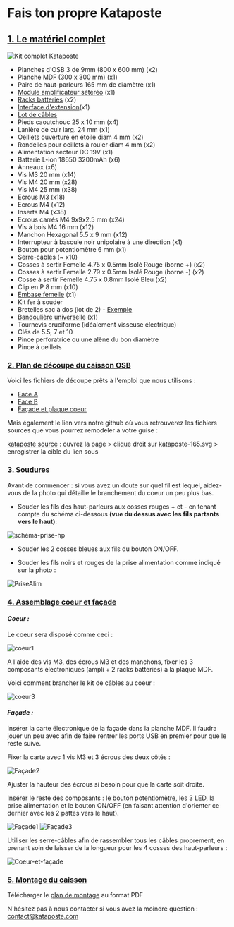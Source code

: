 # Fais ton propre Kataposte

## <ins>1. Le matériel complet

![Kit complet Kataposte](images/kit-tuto.jpg)

* Planches d'OSB 3 de 9mm (800 x 600 mm) (x2)
* Planche MDF (300 x 300 mm) (x1)
* Paire de haut-parleurs 165 mm de diamètre (x1)
* [Module amplificateur sétéréo](https://www.audiophonics.fr/fr/modules-amplificateur/wondom-aa-ja32171-jab-2-50-module-amplificateur-stereo-class-d-2x50w-4-ohm-bluetooth-40-p-10847.html) (x1)
* [Racks batteries](https://www.audiophonics.fr/fr/modules-alimentation/wondom-ps-bc12111-bcpb2-module-bms-d-alimentation-chargeur-de-batterie-lithium-18650-avec-protections-p-13079.html) (x2)
* [Interface d'extension](https://www.audiophonics.fr/fr/modules-amplificateur/wondom-jab-2-aa-ja11112-interface-d-extension-jack-35mm-chargeur-usb-p-10848.html?search_query=WONDOM%20JAB%202%20AA-JA11112&fast_search=fs)(x1)
* [Lot de câbles](https://www.audiophonics.fr/fr/modules-amplificateur/wondom-jab-2-aa-ja11114-package-cables-fonctionnels-pour-module-sure-jab-2-p-10850.html)
* Pieds caoutchouc 25 x 10 mm (x4)
* Lanière de cuir larg. 24 mm (x1)
* Oeillets ouverture en étoile diam 4 mm (x2)
* Rondelles pour oeillets à rouler diam 4 mm (x2)
* Alimentation secteur DC 19V (x1)
* Batterie L-ion 18650 3200mAh (x6)
* Anneaux (x6)
* Vis M3 20 mm (x14)
* Vis M4 20 mm (x28)
* Vis M4 25 mm (x38)
* Ecrous M3 (x18)
* Ecrous M4 (x12)
* Inserts M4 (x38)
* Ecrous carrés M4 9x9x2.5 mm (x24)
* Vis à bois M4 16 mm (x12)
* Manchon Hexagonal 5.5 x 9 mm (x12)
* Interrupteur à bascule noir unipolaire à une direction (x1)
* Bouton pour potentiomètre 6 mm (x1)
* Serre-câbles (~ x10)
* Cosses à sertir Femelle 4.75 x 0.5mm Isolé Rouge (borne +) (x2)
* Cosses à sertir Femelle 2.79 x 0.5mm Isolé Rouge (borne -) (x2)
* Cosse à sertir Femelle 4.75 x 0.8mm Isolé Bleu (x2)
* Clip en P 8 mm (x10)
* [Embase femelle](https://sinolec.co.uk/fr/prise-dc-et-audio/1211317-embase-femelle-dc-souder-dc-025m-1.html) (x1)
* Kit fer à souder
* Bretelles sac à dos (lot de 2) - [Exemple](https://www.jupojiemall.com/index.php?main_page=product_info&products_id=96410)
* [Bandoulière universelle](https://www.dimatex.fr/fr/la-boutique/1379-bandouliere-full-black-1m.html) (x1)
* Tournevis cruciforme (idéalement visseuse électrique)
* Clés de 5.5, 7 et 10
* Pince perforatrice ou une alêne du bon diamètre
* Pince à oeillets

### <ins>2. Plan de découpe du caisson OSB

Voici les fichiers de découpe prêts à l'emploi que nous utilisons :
* [Face A](pdf/face-a.pdf)
* [Face B](pdf/face-b.pdf)
* [Façade et plaque coeur](pdf/facade-et-plaque-ampli.pdf)

Mais également le lien vers notre github où vous retrouverez les fichiers sources que vous pourrez remodeler à votre guise :

[kataposte source](https://github.com/kataposte/kataposte-165/tree/master/src) : ouvrez la page > clique droit sur kataposte-165.svg > enregistrer la cible du lien sous

### <ins>3. Soudures

Avant de commencer : si vous avez un doute sur quel fil est lequel, aidez-vous de la photo qui détaille le branchement du coeur un peu plus bas.

* Souder les fils des haut-parleurs aux cosses rouges + et - en tenant compte du schéma ci-dessous __(vue du dessus avec les fils partants vers le haut)__:

![schéma-prise-hp](images/schema-prise-hp.png)

* Souder les 2 cosses bleues aux fils du bouton ON/OFF.

* Souder les fils noirs et rouges de la prise alimentation comme indiqué sur la photo :

![PriseAlim](images/prise-alim.jpg)

### <ins>4. Assemblage coeur et façade

#### __*Coeur :*__

Le coeur sera disposé comme ceci :

![coeur1](images/coeur1.jpg)

A l'aide des vis M3, des écrous M3 et des manchons, fixer les 3 composants électroniques (ampli + 2 racks batteries) à la plaque MDF.

Voici comment brancher le kit de câbles au coeur :

![coeur3](images/coeur3.jpg)

#### __*Façade :*__

Insérer la carte électronique de la façade dans la planche MDF. Il faudra jouer un peu avec afin de faire rentrer les ports USB en premier pour que le reste suive.

Fixer la carte avec 1 vis M3 et 3 écrous des deux côtés :

![Façade2](images/facade2.jpg)

Ajuster la hauteur des écrous si besoin pour que la carte soit droite.

Insérer le reste des composants : le bouton potentiomètre, les 3 LED, la prise alimentation et le bouton ON/OFF (en faisant attention d'orienter ce dernier avec les 2 pattes vers le haut).

![Façade1](images/facade1.jpg)
![Façade3](images/facade3.jpg)

Utiliser les serre-câbles afin de rassembler tous les câbles proprement, en prenant soin de laisser de la longueur pour les 4 cosses des haut-parleurs :

![Coeur-et-façade](images/coeur-et-facade.jpg)


### <ins>5. Montage du caisson

Télécharger le [plan de montage](pdf/plan-montage-kataposte-165.pdf) au format PDF

N'hésitez pas à nous contacter si vous avez la moindre question : contact@kataposte.com